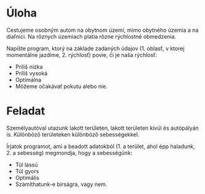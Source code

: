 # Úloha
Cestujeme osobným autom na obytnom území, mimo obytného územia a na diaľnici.
Na rôznych územiach platia rôzne rýchlostné obmedzenia.

Napíšte program, ktorý na základe zadaných údajov (1. oblasť, v ktorej momentálne jazdíme, 2. rýchlosť) povie, či je naša rýchlosť:
- Príliš nízka
- Príliš vysoká
- Optimálna
- Môžeme očakávať pokutu alebo nie.

# Feladat
Személyautóval utazunk lakott területen, lakott területen kívül és autópályán is.
Különböző területeken különböző sebességekkel.

Írjatok programot, ami a beadott adatokból (1. a terület, ahol épp haladunk, 2. a sebesség) megmondja, hogy a sebességünk:
- Túl lassú
- Túl gyors
- Optimális
- Számíthatunk-e bírságra, vagy nem.